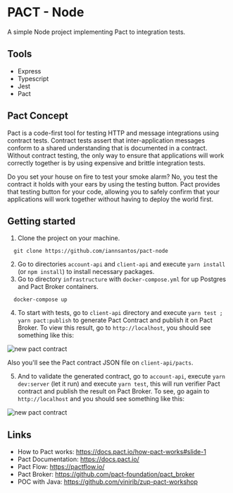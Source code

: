 # PACT - Node

A simple Node project implementing Pact to integration tests.

## Tools

- Express
- Typescript
- Jest
- Pact

## Pact Concept

Pact is a code-first tool for testing HTTP and message integrations using contract tests. Contract tests assert that inter-application messages conform to a shared understanding that is documented in a contract. Without contract testing, the only way to ensure that applications will work correctly together is by using expensive and brittle integration tests.

Do you set your house on fire to test your smoke alarm? No, you test the contract it holds with your ears by using the testing button. Pact provides that testing button for your code, allowing you to safely confirm that your applications will work together without having to deploy the world first.

## Getting started

1. Clone the project on your machine.

```shell
  git clone https://github.com/iannsantos/pact-node
```

2. Go to directories `account-api` and `client-api` and execute `yarn install` (or `npm install`) to install necessary packages.
3. Go to directory `infrastructure` with `docker-compose.yml` for up Postgres and Pact Broker containers.

```shell
  docker-compose up
```

4. To start with tests, go to `client-api` directory and execute `yarn test ; yarn pact:publish` to generate Pact Contract and publish it on Pact Broker. To view this result, go to `http://localhost`, you should see something like this:

<img src="images/new-pact-contract.png" alt="new pact contract"/>

Also you'll see the Pact contract JSON file on `client-api/pacts`.

5. And to validate the generated contract, go to `account-api`, execute `yarn dev:server` (let it run) and execute `yarn test`, this will run verifier Pact contract and publish the result on Pact Broker. To see, go again to `http://localhost` and you should see something like this:

<img src="images/validated-pact-contract.png" alt="new pact contract"/>

## Links

- How to Pact works: https://docs.pact.io/how-pact-works#slide-1
- Pact Documentation: https://docs.pact.io/
- Pact Flow: https://pactflow.io/
- Pact Broker: https://github.com/pact-foundation/pact_broker
- POC with Java: https://github.com/vinirib/zup-pact-workshop
